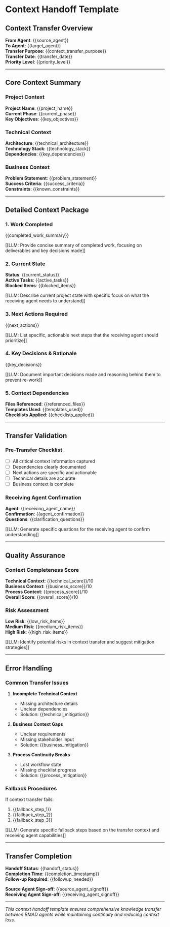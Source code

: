# Context Handoff Template

## Context Transfer Overview

**From Agent**: {{source_agent}}  
**To Agent**: {{target_agent}}  
**Transfer Purpose**: {{context_transfer_purpose}}  
**Transfer Date**: {{transfer_date}}  
**Priority Level**: {{priority_level}}

---

## Core Context Summary

### Project Context
**Project Name**: {{project_name}}  
**Current Phase**: {{current_phase}}  
**Key Objectives**: {{key_objectives}}

### Technical Context
**Architecture**: {{technical_architecture}}  
**Technology Stack**: {{technology_stack}}  
**Dependencies**: {{key_dependencies}}

### Business Context
**Problem Statement**: {{problem_statement}}  
**Success Criteria**: {{success_criteria}}  
**Constraints**: {{known_constraints}}

---

## Detailed Context Package

### 1. Work Completed
{{completed_work_summary}}

[[LLM: Provide concise summary of completed work, focusing on deliverables and key decisions made]]

### 2. Current State
**Status**: {{current_status}}  
**Active Tasks**: {{active_tasks}}  
**Blocked Items**: {{blocked_items}}

[[LLM: Describe current project state with specific focus on what the receiving agent needs to understand]]

### 3. Next Actions Required
{{next_actions}}

[[LLM: List specific, actionable next steps that the receiving agent should prioritize]]

### 4. Key Decisions & Rationale
{{key_decisions}}

[[LLM: Document important decisions made and reasoning behind them to prevent re-work]]

### 5. Context Dependencies
**Files Referenced**: {{referenced_files}}  
**Templates Used**: {{templates_used}}  
**Checklists Applied**: {{checklists_applied}}

---

## Transfer Validation

### Pre-Transfer Checklist
- [ ] All critical context information captured
- [ ] Dependencies clearly documented  
- [ ] Next actions are specific and actionable
- [ ] Technical details are accurate
- [ ] Business context is complete

### Receiving Agent Confirmation
**Agent**: {{receiving_agent_name}}  
**Confirmation**: {{agent_confirmation}}  
**Questions**: {{clarification_questions}}

[[LLM: Generate specific questions for the receiving agent to confirm understanding]]

---

## Quality Assurance

### Context Completeness Score
**Technical Context**: {{technical_score}}/10  
**Business Context**: {{business_score}}/10  
**Process Context**: {{process_score}}/10  
**Overall Score**: {{overall_score}}/10

### Risk Assessment
**Low Risk**: {{low_risk_items}}  
**Medium Risk**: {{medium_risk_items}}  
**High Risk**: {{high_risk_items}}

[[LLM: Identify potential risks in context transfer and suggest mitigation strategies]]

---

## Error Handling

### Common Transfer Issues
1. **Incomplete Technical Context**
   - Missing architecture details
   - Unclear dependencies
   - Solution: {{technical_mitigation}}

2. **Business Context Gaps**
   - Unclear requirements
   - Missing stakeholder input
   - Solution: {{business_mitigation}}

3. **Process Continuity Breaks**
   - Lost workflow state
   - Missing checklist progress
   - Solution: {{process_mitigation}}

### Fallback Procedures
If context transfer fails:
1. {{fallback_step_1}}
2. {{fallback_step_2}}
3. {{fallback_step_3}}

[[LLM: Generate specific fallback steps based on the transfer context and receiving agent capabilities]]

---

## Transfer Completion

**Handoff Status**: {{handoff_status}}  
**Completion Time**: {{completion_timestamp}}  
**Follow-up Required**: {{followup_needed}}

**Source Agent Sign-off**: {{source_agent_signoff}}  
**Receiving Agent Sign-off**: {{receiving_agent_signoff}}

---

*This context handoff template ensures comprehensive knowledge transfer between BMAD agents while maintaining continuity and reducing context loss.* 